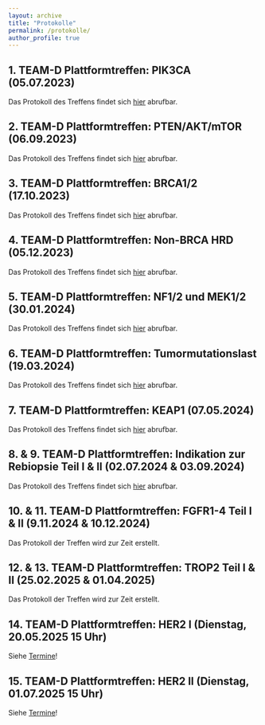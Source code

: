 ```yaml
---
layout: archive
title: "Protokolle"
permalink: /protokolle/
author_profile: true
---
```


## 1. TEAM-D Plattformtreffen: PIK3CA (05.07.2023)
Das Protokoll des Treffens findet sich [hier](https://team-deutschland.org/files/1-Protokoll-PIK3CA.pdf) abrufbar.

## 2. TEAM-D Plattformtreffen: PTEN/AKT/mTOR (06.09.2023)
Das Protokoll des Treffens findet sich [hier](https://team-deutschland.org/files/2-Protokoll-PTEN-AKT-mTOR.pdf) abrufbar.

## 3. TEAM-D Plattformtreffen: BRCA1/2 (17.10.2023)
Das Protokoll des Treffens findet sich [hier](https://team-deutschland.org/files/3-Protokoll-BRCA1-2.pdf) abrufbar.

## 4. TEAM-D Plattformtreffen: Non-BRCA HRD (05.12.2023)
Das Protokoll des Treffens findet sich [hier](https://team-deutschland.org/files/4-Protokoll-Non-BRCA-HRD.pdf) abrufbar.

## 5. TEAM-D Plattformtreffen: NF1/2 und MEK1/2 (30.01.2024)
Das Protokoll des Treffens findet sich [hier](https://team-deutschland.org/files/5-Protokoll-NF-MEK.pdf) abrufbar.

## 6. TEAM-D Plattformtreffen: Tumormutationslast (19.03.2024)
Das Protokoll des Treffens findet sich [hier](https://team-deutschland.org/files/6-Protokoll-Tumormutationslast.pdf) abrufbar.

## 7. TEAM-D Plattformtreffen: KEAP1 (07.05.2024)
Das Protokoll des Treffens findet sich [hier](https://team-deutschland.org/files/7-Protokoll-KEAP1.pdf) abrufbar.

## 8. & 9. TEAM-D Plattformtreffen: Indikation zur Rebiopsie Teil I & II (02.07.2024 & 03.09.2024)
Das Protokoll des Treffens findet sich [hier](https://team-deutschland.org/files/8-9-Protokoll-Rebiopsie.pdf) abrufbar.

## 10. & 11. TEAM-D Plattformtreffen: FGFR1-4 Teil I & II (9.11.2024 & 10.12.2024)  
Das Protokoll der Treffen wird zur Zeit erstellt.

## 12. & 13. TEAM-D Plattformtreffen: TROP2 Teil I & II (25.02.2025 & 01.04.2025)  
Das Protokoll der Treffen wird zur Zeit erstellt.

## 14. TEAM-D Plattformtreffen: HER2 I (Dienstag, 20.05.2025 15 Uhr)  
Siehe [Termine](https://team-deutschland.org/termine/)! 

## 15. TEAM-D Plattformtreffen: HER2 II (Dienstag, 01.07.2025 15 Uhr)  
Siehe [Termine](https://team-deutschland.org/termine/)! 